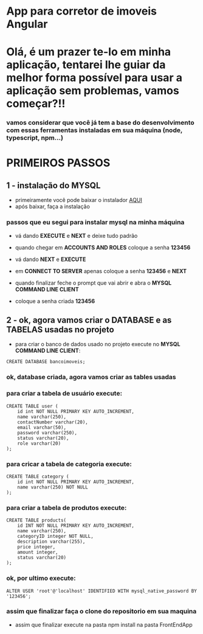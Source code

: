 # App para corretor de imoveis Angular

# Olá, é um prazer te-lo em minha aplicação, tentarei lhe guiar da melhor forma possível para usar a aplicação sem problemas, vamos começar?!!

### vamos considerar que você já tem a base do desenvolvimento com essas ferramentas instaladas em sua máquina (node, typescript, npm...)

# PRIMEIROS PASSOS 

## 1 - instalação do MYSQL

+ primeiramente você pode baixar o instalador <a href="https://dev.mysql.com/downloads/installer/" target="_blank">AQUI</a>
+ após baixar, faça a instalação
  
### passos que eu segui para instalar mysql na minha máquina
+ vá dando **EXECUTE** e **NEXT** e deixe tudo padrão
+ quando chegar em **ACCOUNTS AND ROLES** coloque a senha **123456**
+ vá dando **NEXT** e **EXECUTE**
+ em **CONNECT TO SERVER** apenas coloque a senha **123456** e **NEXT**  

+ quando finalizar feche o prompt que vai abrir e abra o **MYSQL COMMAND LINE CLIENT**
+ coloque a senha criada **123456**

## 2 - ok, agora vamos criar o DATABASE e as TABELAS usadas no projeto

+ para criar o banco de dados usado no projeto execute no **MYSQL COMMAND LINE CLIENT**:
```
CREATE DATABASE bancoimoveis;
``` 
### **ok, database criada, agora vamos criar as tables usadas**
### para criar a tabela de usuário execute:
```
CREATE TABLE user (
    id int NOT NULL PRIMARY KEY AUTO_INCREMENT,
    name varchar(250),
    contactNumber varchar(20),
    email varchar(50),
    password varchar(250),
    status varchar(20),
    role varchar(20)
);
```
### para cricar a tabela de categoria execute:
```
CREATE TABLE category (
    id int NOT NULL PRIMARY KEY AUTO_INCREMENT,
    name varchar(250) NOT NULL  
);
```

### para criar a tabela de produtos execute:
```
CREATE TABLE products(
    id INT NOT NULL PRIMARY KEY AUTO_INCREMENT,
    name varchar(250),
    categoryID integer NOT NULL,
    description varchar(255),
    price integer,
    amount integer,
    status varchar(20)
);
```
### ok, por ultimo execute: 
```
ALTER USER 'root'@'localhost' IDENTIFIED WITH mysql_native_password BY '123456';
```

### assim que finalizar faça o clone do repositorio em sua maquina 
+ assim que finalizar execute na pasta npm install na pasta FrontEndApp

